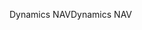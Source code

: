 <span data-ttu-id="5131c-101">Dynamics NAV</span><span class="sxs-lookup"><span data-stu-id="5131c-101">Dynamics NAV</span></span>